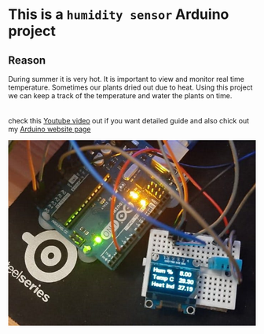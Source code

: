 # This is a `humidity sensor` Arduino project

## Reason
 During summer it is very hot. It is important to view and monitor real time temperature. Sometimes our plants dried out due to heat. Using this project we can keep a track of the temperature and water the plants on time.\
\
\
check this [Youtube video](https://www.youtube.com/watch?v=dFksEX6Vnfc) out if you want detailed  guide and also chick out my [Arduino website page](https://create.arduino.cc/projecthub/kunshmaurya/humidity-temperature-project-442460)


[![Iimage link](https://github.com/kunsh13/Humidity-Temperature-Project/blob/79306f16749c07826c5e7cfd64adffa03479fad4/images/pic.jpeg)](https://www.youtube.com/watch?v=dFksEX6Vnfc)




